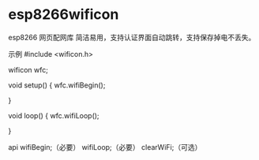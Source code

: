 # esp8266wificon
esp8266 网页配网库
简洁易用，支持认证界面自动跳转，支持保存掉电不丢失。


示例
#include <wificon.h>

wificon wfc;

void setup() {
  wfc.wifiBegin();

}

void loop() {
  wfc.wifiLoop();

}

api
wifiBegin;（必要）
wifiLoop;（必要）
clearWiFi;（可选）
